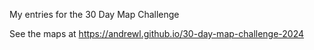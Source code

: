 My entries for the 30 Day Map Challenge

See the maps at https://andrewl.github.io/30-day-map-challenge-2024
